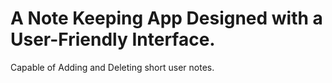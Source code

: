 # A Note Keeping App Designed with a User-Friendly Interface.
Capable of Adding and Deleting short user notes.
